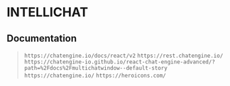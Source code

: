 # INTELLICHAT

## Documentation

> `https://chatengine.io/docs/react/v2`
> `https://rest.chatengine.io/`
> `https://chatengine-io.github.io/react-chat-engine-advanced/?path=%2Fdocs%2Fmultichatwindow--default-story`
> `https://chatengine.io/`
> `https://heroicons.com/`